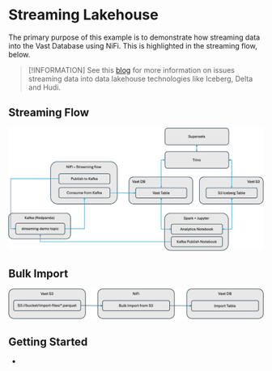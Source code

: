 # Streaming Lakehouse

The primary purpose of this example is to demonstrate how streaming data into the Vast Database using NiFi.  This is highlighted in the streaming flow, below.  

> [!INFORMATION]
> See this [blog](https://www.vastdata.com/blog/the-data-lake-dilemma) for more information on issues streaming data into data lakehouse technologies like Iceberg, Delta and Hudi.

## Streaming Flow

![Streaming Flow](./assets/StreamingFlow.png)

## Bulk Import

![Bulk Import](./assets/BulkImport.png)

## Getting Started

- 

